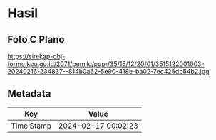 # Hasil

## Foto C Plano

https://sirekap-obj-formc.kpu.go.id/2071/pemilu/pdpr/35/15/12/20/01/3515122001003-20240216-234837--814b0a62-5e90-418e-ba02-7ec425db54b2.jpg


## Metadata

| Key        | Value               |
| ---------- | ------------------- |
| Time Stamp | 2024-02-17 00:02:23 |



